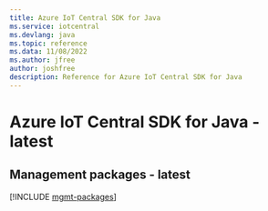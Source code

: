 ```yaml
---
title: Azure IoT Central SDK for Java
ms.service: iotcentral
ms.devlang: java
ms.topic: reference
ms.data: 11/08/2022
ms.author: jfree
author: joshfree
description: Reference for Azure IoT Central SDK for Java
---
```

# Azure IoT Central SDK for Java - latest

## Management packages - latest
[!INCLUDE [mgmt-packages](iot-central-mgmt-index.md)]